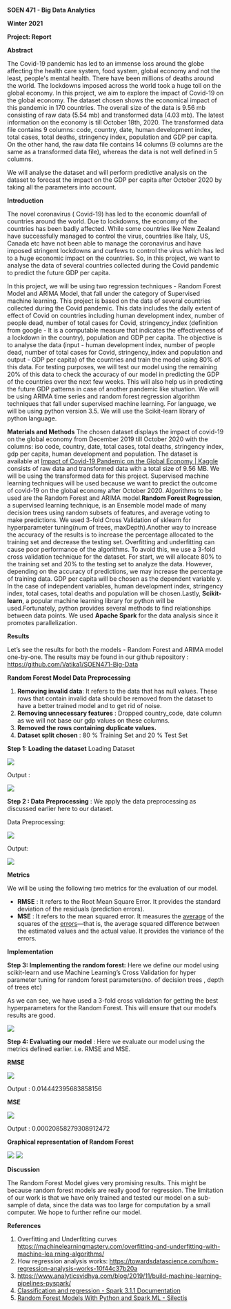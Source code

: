 ﻿**SOEN 471 - Big Data Analytics**

**Winter 2021**

**Project: Report**

**Abstract**

The Covid-19 pandemic has led to an immense loss around the globe affecting the health care system, food system, global economy and not the least, people's mental health. There have been millions of deaths around the world. The lockdowns imposed across the world took a huge toll on the global economy. In this project, we aim to explore the impact of Covid-19 on the global economy. The dataset chosen shows the economical impact of this pandemic in 170 countries. The overall size of the data is 9.56 mb consisting of raw data (5.54 mb) and transformed data (4.03 mb). The latest information on the economy is till October 18th, 2020. The transformed data file contains 9 columns: code, country, date, human development index, total cases, total deaths, stringency index, population and GDP per capita. On the other hand, the raw data file contains 14 columns (9 columns are the same as a transformed data file), whereas the data is not well defined in 5 columns.

We will analyse the dataset and will perform predictive analysis on the dataset to forecast the impact on the GDP per capita after October 2020 by taking all the parameters into account.

**Introduction**

The novel coronavirus ( Covid-19) has led to the economic downfall of countries around the world. Due to lockdowns, the economy of the countries has been badly affected. While some countries like New Zealand have successfully managed to control the virus, countries like Italy, US, Canada etc have not been able to manage the coronavirus and have imposed stringent lockdowns and curfews to control the virus which has led to a huge economic impact on the countries. So, in this project, we want to analyse the data of several countries collected during the Covid pandemic to predict the future GDP per capita.

In this project, we will be using two regression techniques - Random Forest Model and ARIMA Model, that fall under the category of Supervised machine learning. This project is based on the data of several countries collected during the Covid pandemic. This data includes the daily extent of effect of Covid on countries including human development index, number of people dead, number of total cases for Covid, stringency\_index (definition from google - It is a computable measure that indicates the effectiveness of a lockdown in the country), population and GDP per capita. The objective is to analyse the data (input - human development index, number of people dead, number of total cases for Covid, stringency\_index and population and output - GDP per capita) of the countries and train the model using 80% of this data. For testing purposes, we will test our model using the remaining 20% of this data to check the accuracy of our model in predicting the GDP of the countries over the next few weeks. This will also help us in predicting the future GDP patterns in case of another pandemic like situation. We will be using ARIMA time series and random forest regression algorithm techniques that fall under supervised machine learning. For language, we will be using python version 3.5. We will use the Scikit-learn library of python language.


**Materials and Methods**
The chosen dataset displays the impact of covid-19 on the global economy from December 2019 till October 2020 with the columns: iso code, country, date, total cases, total deaths, stringency index, gdp per capita, human development and population. The dataset is available at [Impact of Covid-19 Pandemic on the Global Economy | Kaggle](https://www.kaggle.com/shashwatwork/impact-of-covid19-pandemic-on-the-global-economy/) consists of raw data and transformed data with a total size of 9.56 MB. We will be using the transformed data for this project. Supervised machine learning techniques will be used because we want to predict the outcome of covid-19 on the global economy after October 2020. Algorithms to be used are the Random Forest and ARIMA model.**Random Forest Regression**, a supervised learning technique, is an Ensemble model made of many decision trees using random subsets of features, and average voting to make predictions. We used 3-fold Cross Validation of sklearn for hyperparameter tuning(num of trees, maxDepth).Another way to increase the accuracy of the results is to increase the percentage allocated to the training set and decrease the testing set. Overfitting and underfitting can cause poor performance of the algorithms. To avoid this, we use a 3-fold cross validation technique for the dataset. For start, we will allocate 80% to the training set and 20% to the testing set to analyze the data. However, depending on the accuracy of predictions, we may increase the percentage of training data. GDP per capita will be chosen as the dependent variable y. In the case of independent variables, human development index, stringency index, total cases, total deaths and population will be chosen.Lastly, **Scikit-learn**, a popular machine learning library for python will be used.Fortunately, python provides several methods to find relationships between data points. We used **Apache Spark** for the data analysis since it promotes parallelization.


**Results**

Let’s see the results for both the models - Random Forest and ARIMA model one-by-one. The results may be found in our github repository : <https://github.com/Vatika1/SOEN471-Big-Data>

**Random Forest Model Data Preprocessing**

1. **Removing invalid data**: It refers to the data that has null values. These rows that contain invalid data should be removed from the dataset to have a better trained model and to get rid of noise.
1. **Removing unnecessary features** : Dropped country\_code, date column as we will not base our gdp values on these columns.
1. **Removed the rows containing duplicate values.**
1. **Dataset split chosen** : 80 % Training Set and 20 % Test Set

**Step 1: Loading the dataset** 
Loading Dataset

![](images/loading_dataset.jpeg)

Output :

![](images/data_loaded.png)

**Step 2 : Data Preprocessing** : We apply the data preprocessing as discussed earlier here to our dataset.

Data Preprocessing:

![](images/data_preprocessing.jpeg)

Output:

![](images/preprocessed_data.jpeg)

**Metrics**

We will be using the following two metrics for the evaluation of our model.

- **RMSE** : It refers to the Root Mean Square Error. It provides the standard deviation of the residuals (prediction errors).
- **MSE** : It refers to the mean squared error.  It measures the [average](https://en.wikipedia.org/wiki/Expected_value) of the squares of the [errors](https://en.wikipedia.org/wiki/Error_\(statistics\))—that is, the average squared difference between the estimated values and the actual value. It provides the variance of the errors.

**Implementation**

**Step 3: Implementing the random forest:** Here we define our model using scikit-learn and use Machine Learning’s Cross Validation for hyper parameter tuning for random forest parameters(no. of decision trees , depth of trees etc)

As we can see, we have used a 3-fold cross validation for getting the best hyperparameters for the Random Forest. This will ensure that our model’s results are good.

![](images/implementation.jpeg)

**Step 4: Evaluating our model** : Here we evaluate our model using the metrics defined earlier. i.e. RMSE and MSE.

**RMSE**


![](images/rmse.png)

Output : 0.014442395683858156 

**MSE**


![](images/mse.png)

Output : 0.00020858279308912472 

**Graphical representation of Random Forest**

![](images/graph_code.png)
![](images/prediction_graph.png)

**Discussion**

The Random Forest Model gives very promising results. This might be because random forest models are really good for regression. The limitation of our work is that we have only trained and tested our model on a sub-sample of data, since the data was too large for computation by a small computer. We hope to further refine our model.

**References**

1. Overfitting and Underfitting curves [https://machinelearningmastery.com/overfitting-and-underfitting-with-machine-lea rning-algorithms/](https://machinelearningmastery.com/overfitting-and-underfitting-with-machine-learning-algorithms/)
1. How regression analysis works: <https://towardsdatascience.com/how-regression-analysis-works-10f44c37b20a>
1. https://www.analyticsvidhya.com/blog/2019/11/build-machine-learning-pipelines-pyspark/
1. [Classification and regression - Spark 3.1.1 Documentation](http://spark.apache.org/docs/latest/ml-classification-regression.html#random-forest-regression)
1. [Random Forest Models With Python and Spark ML - Silectis](https://www.silect.is/blog/random-forest-models-in-spark-ml/)
